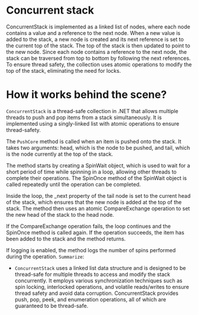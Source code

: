 # Concurrent stack
ConcurrentStack is implemented as a linked list of nodes, where each node contains a value and a reference to the next node. When a new value is added to the stack, a new node is created and its next reference is set to the current top of the stack. The top of the stack is then updated to point to the new node. Since each node contains a reference to the next node, the stack can be traversed from top to bottom by following the next references. To ensure thread safety, the collection uses atomic operations to modify the top of the stack, eliminating the need for locks.


# How it works behind the scene?
`ConcurrentStack`<T> is a thread-safe collection in .NET that allows multiple threads to push and pop items from a stack simultaneously. It is implemented using a singly-linked list with atomic operations to ensure thread-safety.

The `PushCore` method is called when an item is pushed onto the stack. It takes two arguments: head, which is the node to be pushed, and tail, which is the node currently at the top of the stack.

The method starts by creating a SpinWait object, which is used to wait for a short period of time while spinning in a loop, allowing other threads to complete their operations. The SpinOnce method of the SpinWait object is called repeatedly until the operation can be completed.

Inside the loop, the _next property of the tail node is set to the current head of the stack, which ensures that the new node is added at the top of the stack. The method then uses an atomic CompareExchange operation to set the new head of the stack to the head node.

If the CompareExchange operation fails, the loop continues and the SpinOnce method is called again. If the operation succeeds, the item has been added to the stack and the method returns.

If logging is enabled, the method logs the number of spins performed during the operation.
`Summarize`:
  - `ConcurrentStack` uses a linked list data structure and is designed to be thread-safe for multiple threads to access and modify the stack concurrently. It employs various synchronization techniques such as spin locking, interlocked operations, and volatile reads/writes to ensure thread safety and avoid data corruption. ConcurrentStack provides push, pop, peek, and enumeration operations, all of which are guaranteed to be thread-safe.